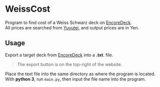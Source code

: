 # WeissCost
Program to find cost of a Weiss Schwarz deck on [EncoreDeck](https://www.encoredecks.com/).<br>
All prices are searched from [Yuyutei](https://yuyu-tei.jp/game_ws/), and output prices are in Yen.

## Usage

Export a target deck from [EncoreDeck](https://www.encoredecks.com/) into a **.txt**. file.
> The export button is on the top-right of the website.

Place the text file into the same directory as where the program is located.<br>
With **python 3**, run `main.py`, then input the file name into the program.
